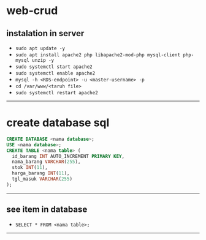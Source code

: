 # web-crud
## instalation in server
- ```sudo apt update -y```
- ```sudo apt install apache2 php libapache2-mod-php mysql-client php-mysql unzip -y```
- ```sudo systemctl start apache2```
- ```sudo systemctl enable apache2```
- ```mysql -h <RDS-endpoint> -u <master-username> -p```
- ```cd /var/www/<taruh file>```
- ```sudo systemctl restart apache2```
---
# create database sql
```sql
CREATE DATABASE <nama database>;
USE <nama database>;
CREATE TABLE <nama table> (
  id_barang INT AUTO_INCREMENT PRIMARY KEY,
  nama_barang VARCHAR(255),
  stok INT(11),
  harga_barang INT(11),
  tgl_masuk VARCHAR(255)
);
```
---
## see item in database
- ```SELECT * FROM <nama table>;```
---

